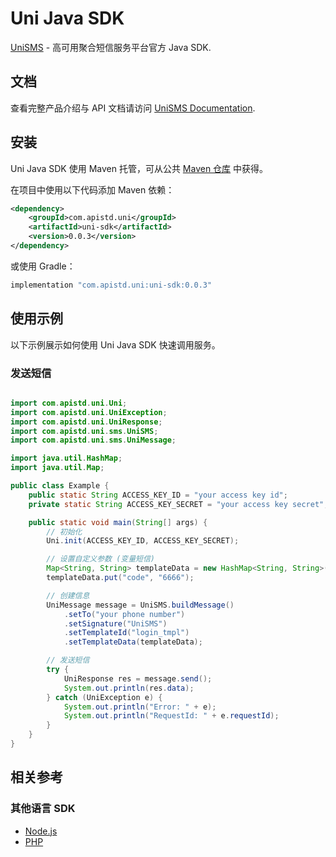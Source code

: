 # Uni Java SDK

[UniSMS](https://unisms.apistd.com/) - 高可用聚合短信服务平台官方 Java SDK.

## 文档

查看完整产品介绍与 API 文档请访问 [UniSMS Documentation](https://unisms.apistd.com/docs).

## 安装

Uni Java SDK 使用 Maven 托管，可从公共 [Maven 仓库](https://mvnrepository.com/artifact/com.apistd.uni/uni-sdk) 中获得。

在项目中使用以下代码添加 Maven 依赖：

```xml
<dependency>
    <groupId>com.apistd.uni</groupId>
    <artifactId>uni-sdk</artifactId>
    <version>0.0.3</version>
</dependency>
```

或使用 Gradle：

```groovy
implementation "com.apistd.uni:uni-sdk:0.0.3"
```

## 使用示例

以下示例展示如何使用 Uni Java SDK 快速调用服务。

### 发送短信

```java

import com.apistd.uni.Uni;
import com.apistd.uni.UniException;
import com.apistd.uni.UniResponse;
import com.apistd.uni.sms.UniSMS;
import com.apistd.uni.sms.UniMessage;

import java.util.HashMap;
import java.util.Map;

public class Example {
    public static String ACCESS_KEY_ID = "your access key id";
    private static String ACCESS_KEY_SECRET = "your access key secret";

    public static void main(String[] args) {
        // 初始化
        Uni.init(ACCESS_KEY_ID, ACCESS_KEY_SECRET);

        // 设置自定义参数 (变量短信)
        Map<String, String> templateData = new HashMap<String, String>();
        templateData.put("code", "6666");

        // 创建信息
        UniMessage message = UniSMS.buildMessage()
            .setTo("your phone number")
            .setSignature("UniSMS")
            .setTemplateId("login_tmpl")
            .setTemplateData(templateData);

        // 发送短信
        try {
            UniResponse res = message.send();
            System.out.println(res.data);
        } catch (UniException e) {
            System.out.println("Error: " + e);
            System.out.println("RequestId: " + e.requestId);
        }
    }
}

```

## 相关参考

### 其他语言 SDK

- [Node.js](https://github.com/apistd/unisms-node-sdk)
- [PHP](https://github.com/apistd/uni-php-sdk/)
